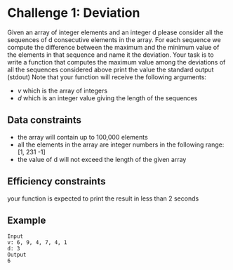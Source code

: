 Challenge 1: Deviation
==============
Given an array of integer elements and an integer d please consider all the sequences of d consecutive elements in the array. For each sequence we compute the difference between the maximum and the minimum value of the elements in that sequence and name it the deviation.
Your task is to
write a function that computes the maximum value among the deviations of all the sequences considered above
print the value the standard output (stdout)
Note that your function will receive the following arguments:
- *v* which is the array of integers
- *d* which is an integer value giving the length of the sequences

Data constraints
--------------
- the array will contain up to 100,000 elements
- all the elements in the array are integer numbers in the following range: [1, 231 -1]
- the value of d will not exceed the length of the given array

Efficiency constraints
--------------
your function is expected to print the result in less than 2 seconds

Example
--------------
	Input
	v: 6, 9, 4, 7, 4, 1
	d: 3
	Output
	6